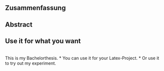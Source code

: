 <h2>Zusammenfassung</h2>
<h2>Abstract</h2>

<h2> Use it for what you want</h2>
<br> This is my Bachelorthesis.
* You can use it for your Latex-Project. 
* Or use it to try out my experiment.
